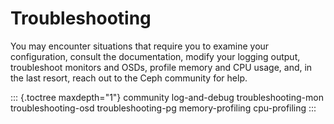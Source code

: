 # Troubleshooting

You may encounter situations that require you to examine your
configuration, consult the documentation, modify your logging output,
troubleshoot monitors and OSDs, profile memory and CPU usage, and, in
the last resort, reach out to the Ceph community for help.

::: {.toctree maxdepth="1"}
community log-and-debug troubleshooting-mon troubleshooting-osd
troubleshooting-pg memory-profiling cpu-profiling
:::
